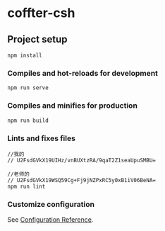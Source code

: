 # coffter-csh

## Project setup
```
npm install
```

### Compiles and hot-reloads for development
```
npm run serve
```

### Compiles and minifies for production
```
npm run build
```

### Lints and fixes files
```
//我的
// U2FsdGVkX19UIHz/vnBUXtzRA/9qaT2Z1seaUpuSMBU=

//老师的
// U2FsdGVkX19WSQ59Cg+Fj9jNZPxRC5y0xB1iV06BeNA=
npm run lint
```

### Customize configuration
See [Configuration Reference](https://cli.vuejs.org/config/).
